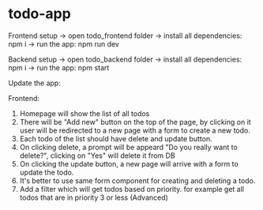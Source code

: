 # todo-app

Frontend setup
-> open todo_frontend folder
-> install all dependencies: npm i
-> run the app: npm run dev

Backend setup
-> open todo_backend folder
-> install all dependencies: npm i
-> run the app: npm start


Update the app: 

Frontend: 
1. Homepage will show the list of all todos
2. There will be "Add new" button on the top of the page, by clicking on it user will be redirected to a new page with a form to create a new todo.
2. Each todo of the list should have delete and update button.
3. On clicking delete, a prompt will be appeard "Do you really want to delete?", clicking on "Yes" will delete it from DB
4. On clicking the update button, a new page will arrive with a form to update the todo.
5. It's better to use same form component for creating and deleting a todo.
6. Add a filter which will get todos based on priority. for example get all todos that are in priority 3 or less (Advanced)

